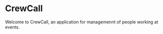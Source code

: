 CrewCall
========================

Welcome to CrewCall, an application for managemennt of people working at events.

